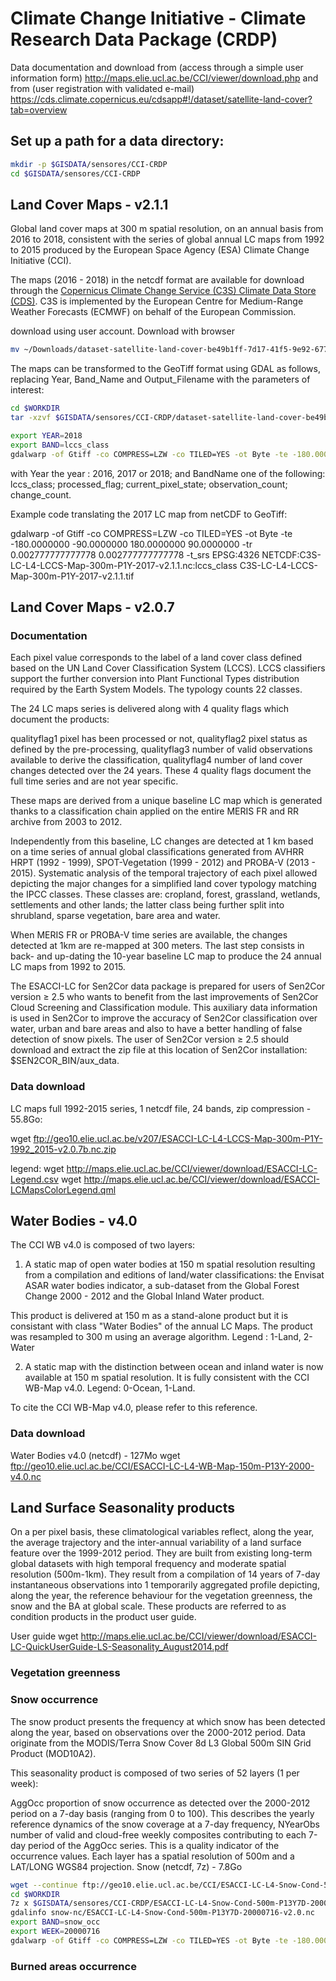 # Climate Change Initiative - Climate Research Data Package (CRDP)

Data documentation and download from (access through a simple user information form)
http://maps.elie.ucl.ac.be/CCI/viewer/download.php
and from (user registration with validated e-mail)
https://cds.climate.copernicus.eu/cdsapp#!/dataset/satellite-land-cover?tab=overview

## Set up a path for a data directory:

```bash
mkdir -p $GISDATA/sensores/CCI-CRDP
cd $GISDATA/sensores/CCI-CRDP
```

## Land Cover Maps - v2.1.1

Global land cover maps at 300 m spatial resolution, on an annual basis from 2016 to 2018, consistent with the series of global annual LC maps from 1992 to 2015 produced by the European Space Agency (ESA) Climate Change Initiative (CCI).

The maps (2016 - 2018) in the netcdf format are available for download through the [Copernicus Climate Change Service (C3S) Climate Data Store (CDS)](https://cds.climate.copernicus.eu/cdsapp#!/dataset/satellite-land-cover?tab=overview). C3S is implemented by the European Centre for Medium-Range Weather Forecasts (ECMWF) on behalf of the European Commission.

download using user account. Download with browser
```sh
mv ~/Downloads/dataset-satellite-land-cover-be49b1ff-7d17-41f5-9e92-677789bc214b.tar.gz  $GISDATA/sensores/CCI-CRDP

```

The maps can be transformed to the GeoTiff format using GDAL as follows, replacing Year, Band_Name and Output_Filename with the parameters of interest:
```sh
cd $WORKDIR
tar -xzvf $GISDATA/sensores/CCI-CRDP/dataset-satellite-land-cover-be49b1ff-7d17-41f5-9e92-677789bc214b.tar.gz


```

```sh
export YEAR=2018
export BAND=lccs_class
gdalwarp -of Gtiff -co COMPRESS=LZW -co TILED=YES -ot Byte -te -180.0000000 -90.0000000 180.0000000 90.0000000 -tr 0.002777777777778 0.002777777777778 -t_srs EPSG:4326 NETCDF:C3S-LC-L4-LCCS-Map-300m-P1Y-${YEAR}-v2.1.1.nc:${BAND} CCI-LC-${YEAR}-${BAND}.tif
```
with Year the year : 2016, 2017 or 2018; and BandName one of the following: lccs_class; processed_flag; current_pixel_state; observation_count; change_count.

Example code translating the 2017 LC map from netCDF to GeoTiff:

gdalwarp -of Gtiff -co COMPRESS=LZW -co TILED=YES -ot Byte -te -180.0000000 -90.0000000 180.0000000 90.0000000 -tr 0.002777777777778 0.002777777777778 -t_srs EPSG:4326 NETCDF:C3S-LC-L4-LCCS-Map-300m-P1Y-2017-v2.1.1.nc:lccs_class C3S-LC-L4-LCCS-Map-300m-P1Y-2017-v2.1.1.tif

## Land Cover Maps - v2.0.7

### Documentation
Each pixel value corresponds to the label of a land cover class defined based on the UN Land Cover Classification System (LCCS). LCCS classifiers support the further conversion into Plant Functional Types distribution required by the Earth System Models. The typology counts 22 classes.

The 24 LC maps series is delivered along with 4 quality flags which document the products:

qualityflag1 pixel has been processed or not,
qualityflag2 pixel status as defined by the pre-processing,
qualityflag3 number of valid observations available to derive the classification,
qualityflag4 number of land cover changes detected over the 24 years.
These 4 quality flags document the full time series and are not year specific.

These maps are derived from a unique baseline LC map which is generated thanks to a classification chain applied on the entire MERIS FR and RR archive from 2003 to 2012.

Independently from this baseline, LC changes are detected at 1 km based on a time series of annual global classifications generated from AVHRR HRPT (1992 - 1999), SPOT-Vegetation (1999 - 2012) and PROBA-V (2013 - 2015). Systematic analysis of the temporal trajectory of each pixel allowed depicting the major changes for a simplified land cover typology matching the IPCC classes. These classes are: cropland, forest, grassland, wetlands, settlements and other lands; the latter class being further split into shrubland, sparse vegetation, bare area and water.

When MERIS FR or PROBA-V time series are available, the changes detected at 1km are re-mapped at 300 meters. The last step consists in back- and up-dating the 10-year baseline LC map to produce the 24 annual LC maps from 1992 to 2015.

The ESACCI-LC for Sen2Cor data package is prepared for users of Sen2Cor version ≥ 2.5 who wants to benefit from the last improvements of Sen2Cor Cloud Screening and Classification module. This auxiliary data information is used in Sen2Cor to improve the accuracy of Sen2Cor classification over water, urban and bare areas and also to have a better handling of false detection of snow pixels. The user of Sen2Cor version ≥ 2.5 should download and extract the zip file at this location of Sen2Cor installation: $SEN2COR_BIN/aux_data.
### Data download

LC maps full 1992-2015 series, 1 netcdf file, 24 bands, zip compression - 55.8Go:

wget ftp://geo10.elie.ucl.ac.be/v207/ESACCI-LC-L4-LCCS-Map-300m-P1Y-1992_2015-v2.0.7b.nc.zip

legend:
wget http://maps.elie.ucl.ac.be/CCI/viewer/download/ESACCI-LC-Legend.csv
wget http://maps.elie.ucl.ac.be/CCI/viewer/download/ESACCI-LCMapsColorLegend.qml

## Water Bodies - v4.0
The CCI WB v4.0 is composed of two layers:

1. A static map of open water bodies at 150 m spatial resolution resulting from a compilation and editions of land/water classifications: the Envisat ASAR water bodies indicator, a sub-dataset from the Global Forest Change 2000 - 2012 and the Global Inland Water product.

This product is delivered at 150 m as a stand-alone product but it is consistant with class "Water Bodies" of the annual LC Maps. The product was resampled to 300 m using an average algorithm. Legend : 1-Land, 2-Water

2. A static map with the distinction between ocean and inland water is now available at 150 m spatial resolution. It is fully consistent with the CCI WB-Map v4.0. Legend: 0-Ocean, 1-Land.

To cite the CCI WB-Map v4.0, please refer to this reference.
### Data download
Water Bodies v4.0 (netcdf) - 127Mo
wget ftp://geo10.elie.ucl.ac.be/CCI/ESACCI-LC-L4-WB-Map-150m-P13Y-2000-v4.0.nc

## Land Surface Seasonality products
On a per pixel basis, these climatological variables reflect, along the year, the average trajectory and the inter-annual variability of a land surface feature over the 1999-2012 period. They are built from existing long-term global datasets with high temporal frequency and moderate spatial resolution (500m-1km). They result from a compilation of 14 years of 7-day instantaneous observations into 1 temporarily aggregated profile depicting, along the year, the reference behaviour for the vegetation greenness, the snow and the BA at global scale. These products are referred to as condition products in the product user guide.

User guide
wget http://maps.elie.ucl.ac.be/CCI/viewer/download/ESACCI-LC-QuickUserGuide-LS-Seasonality_August2014.pdf

### Vegetation greenness
### Snow occurrence

The snow product presents the frequency at which snow has been detected along the year, based on observations over the 2000-2012 period. Data originate from the MODIS/Terra Snow Cover 8d L3 Global 500m SIN Grid Product (MOD10A2).

This seasonality product is composed of two series of 52 layers (1 per week):

AggOcc proportion of snow occurrence as detected over the 2000-2012 period on a 7-day basis (ranging from 0 to 100). This describes the yearly reference dynamics of the snow coverage at a 7-day frequency,
NYearObs number of valid and cloud-free weekly composites contributing to each 7-day period of the AggOcc series. This is a quality indicator of the occurrence values.
Each layer has a spatial resolution of 500m and a LAT/LONG WGS84 projection.
Snow (netcdf, 7z) - 7.8Go

```sh
wget --continue ftp://geo10.elie.ucl.ac.be/CCI/ESACCI-LC-L4-Snow-Cond-500m-P13Y7D-2000-2012-v2.0.nc.7z
cd $WORKDIR
7z x $GISDATA/sensores/CCI-CRDP/ESACCI-LC-L4-Snow-Cond-500m-P13Y7D-2000-2012-v2.0.nc.7z
gdalinfo snow-nc/ESACCI-LC-L4-Snow-Cond-500m-P13Y7D-20000716-v2.0.nc
export BAND=snow_occ
export WEEK=20000716
gdalwarp -of Gtiff -co COMPRESS=LZW -co TILED=YES -ot Byte -te -180.0000000 -90.0000000 180.0000000 90.0000000  -t_srs EPSG:4326 NETCDF:snow-nc/ESACCI-LC-L4-Snow-Cond-500m-P13Y7D-${WEEK}-v2.0.nc:${BAND} Snow-Cond-${WEEK}-${BAND}.tif

```


### Burned areas occurrence
